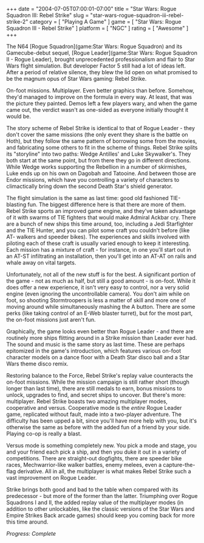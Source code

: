 +++
date = "2004-07-05T07:00:01-07:00"
title = "Star Wars: Rogue Squadron III: Rebel Strike"
slug = "star-wars-rogue-squadron-iii-rebel-strike-2"
category = [ "Playing A Game" ]
game = [ "Star Wars: Rogue Squadron III - Rebel Strike" ]
platform = [ "NGC" ]
rating = [ "Awesome" ]
+++

The N64 [Rogue Squadron](game:Star Wars: Rogue Squadron) and its Gamecube-debut sequel, [Rogue Leader](game:Star Wars: Rogue Squadron II - Rogue Leader), brought unprecedented professionalism and flair to Star Wars flight simulation. But developer Factor 5 still had a lot of ideas left. After a period of relative silence, they blew the lid open on what promised to be the magnum opus of Star Wars gaming: Rebel Strike.

On-foot missions. Multiplayer. Even better graphics than before. Somehow, they'd managed to improve on the formula in every way. At least, that was the picture they painted. Demos left a few players wary, and when the game came out, the verdict wasn't as one-sided as everyone initially thought it would be.

The story scheme of Rebel Strike is identical to that of Rogue Leader - they don't cover the same missions (the only event they share is the battle on Hoth), but they follow the same pattern of borrowing some from the movies, and fabricating some others to fit in the scheme of things. Rebel Strike splits its "storyline" into two paths: Wedge Antilles' and Luke Skywalker's. They both start at the same point, but from there they go in different directions. While Wedge works supporting the Rebellion in a number of skirmishes, Luke ends up on his own on Dagobah and Tatooine. And between those are Endor missions, which have you controlling a variety of characters to climactically bring down the second Death Star's shield generator.

The flight simulation is the same as last time: good old fashioned TIE-blasting fun. The biggest difference here is that there are more of them. Rebel Strike sports an improved game engine, and they've taken advantage of it with swarms of TIE fighters that would make Admiral Ackbar cry. There are a bunch of new ships this time around, too, including a Jedi Starfighter and the TIE Hunter, and you can pilot some craft you couldn't before (like AT- walkers and speeder bikes). The experiences and skills involved with piloting each of these craft is usually varied enough to keep it interesting. Each mission has a mixture of craft - for instance, in one you'll start out in an AT-ST infiltrating an installation, then you'll get into an AT-AT on rails and whale away on vital targets.

Unfortunately, not all of the new stuff is for the best. A significant portion of the game - not as much as half, but still a good amount - is on-foot. While it does offer a new experience, it isn't very easy to control, nor a very solid engine (even ignoring the uncontrollable camera). You don't aim while on foot, so shooting Stormtroopers is less a matter of skill and more one of moving around while simultaneously mashing the A button. There are some perks (like taking control of an E-Web blaster turret), but for the most part, the on-foot missions just aren't fun.

Graphically, the game looks even better than Rogue Leader - and there are routinely more ships flitting around in a Strike mission than Leader ever had. The sound and music is the same story as last time. These are perhaps epitomized in the game's introduction, which features various on-foot character models on a dance floor with a Death Star disco ball and a Star Wars theme disco remix.

Restoring balance to the Force, Rebel Strike's replay value counteracts the on-foot missions. While the mission campaign is still rather short (though longer than last time), there are still medals to earn, bonus missions to unlock, upgrades to find, and secret ships to uncover. But there's more: multiplayer. Rebel Strike boasts two amazing multiplayer modes, cooperative and versus. Cooperative mode is the *entire* Rogue Leader game, replicated without fault, made into a two-player adventure. The difficulty has been upped a bit, since you'll have more help with you, but it's otherwise the same as before with the added fun of a friend by your side. Playing co-op is really a blast.

Versus mode is something completely new. You pick a mode and stage, you and your friend each pick a ship, and then you duke it out in a variety of competitions. There are straight-out dogfights, there are speeder bike races, Mechwarrior-like walker battles, enemy melees, even a capture-the-flag derivative. All in all, the multiplayer is what makes Rebel Strike such a vast improvement on Rogue Leader.

Strike brings both good and bad to the table when compared with its predecessor - but more of the former than the latter. Triumphing over Rogue Squadrons I and II, the added replay value of the multiplayer modes (in addition to other unlockables, like the classic versions of the Star Wars and Empire Strikes Back arcade games) should keep you coming back for more this time around.

<i>Progress: Complete</i>